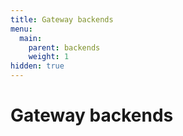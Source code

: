 ```yaml
---
title: Gateway backends
menu:
  main:
    parent: backends
    weight: 1
hidden: true
---
```


# Gateway backends
